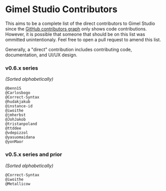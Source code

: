 # Gimel Studio Contributors

This aims to be a complete list of the direct contributors to Gimel Studio since the [GitHub contributors graph](https://github.com/GimelStudio/GimelStudio/graphs/contributors) only shows code contributions. However, it is possible that someone that should be on this list was ommitted unintentionaly. Feel free to open a pull request to amend this list.

Generally, a "direct" contribution includes contributing code, documentation, and UI/UX design.


### v0.6.x series

*(Sorted alphabetically)*

```
@benn1S
@Carlosbogo
@Correct-Syntax
@hudakjakub
@instance-id
@iwoithe
@jmherbst
@JohJakob
@tristanpoland
@ttddee
@vdepizzol
@yasuomaidana
@yonMaor
```

### v0.5.x series and prior

*(Sorted alphabetically)*

```
@Correct-Syntax
@iwoithe
@Metallicow
```
